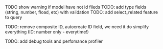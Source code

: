 TODO show warning if model have not id fileds
TODO: add type fields (string, number, fload, etc) with validation
TODO: add select_related feature to query


TODO: remove composite ID, autocreate ID field, we need it do simplify everything (ID: number only - everytime!)

TODO: add debug tools and perfomance profiler 
